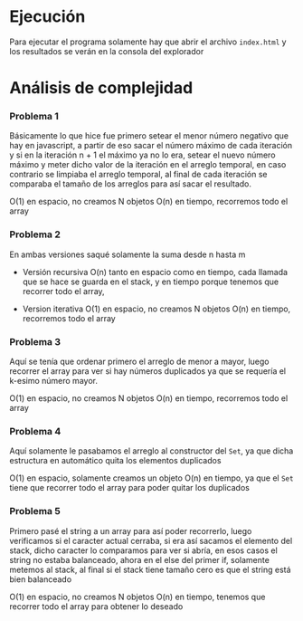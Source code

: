 # Ejecución
Para ejecutar el programa solamente hay que abrir el archivo `index.html` y los resultados se verán en la consola del explorador

# Análisis de complejidad
### Problema 1
Básicamente lo que hice fue primero setear el menor número negativo que hay en javascript, a partir de eso sacar el número máximo de cada iteración y si en la iteración n + 1 el máximo ya no lo era, setear el nuevo número máximo y meter dicho valor de la iteración en el arreglo temporal, en caso contrario se limpiaba el arreglo temporal, al final de cada iteración se comparaba el tamaño de los arreglos para así sacar el resultado.

O(1) en espacio, no creamos N objetos
O(n) en tiempo, recorremos todo el array

### Problema 2
En ambas versiones saqué solamente la suma desde n hasta m

- Versión recursiva
O(n) tanto en espacio como en tiempo, cada llamada que se hace se guarda en el stack, y en tiempo porque tenemos que recorrer todo el array,

- Version iterativa
O(1) en espacio, no creamos N objetos
O(n) en tiempo, recorremos todo el array

### Problema 3
Aquí se tenía que ordenar primero el arreglo de menor a mayor, luego recorrer el array para ver si hay números duplicados ya que se requería el k-esimo número mayor.

O(1) en espacio, no creamos N objetos
O(n) en tiempo, recorremos todo el array

### Problema 4
Aquí solamente le pasabamos el arreglo al constructor del `Set`, ya que dicha estructura en automático quita los elementos duplicados

O(1) en espacio, solamente creamos un objeto
O(n) en tiempo, ya que el `Set` tiene que recorrer todo el array para poder quitar los duplicados

### Problema 5
Primero pasé el string a un array para así poder recorrerlo, luego verificamos si el caracter actual cerraba, si era así sacamos el elemento del stack, dicho caracter lo comparamos para ver si abría, en esos casos el string no estaba balanceado, ahora en el else del primer if, solamente metemos al stack, al final si el stack tiene tamaño cero es que el string está bien balanceado

O(1) en espacio, no creamos N objetos
O(n) en tiempo, tenemos que recorrer todo el array para obtener lo deseado
